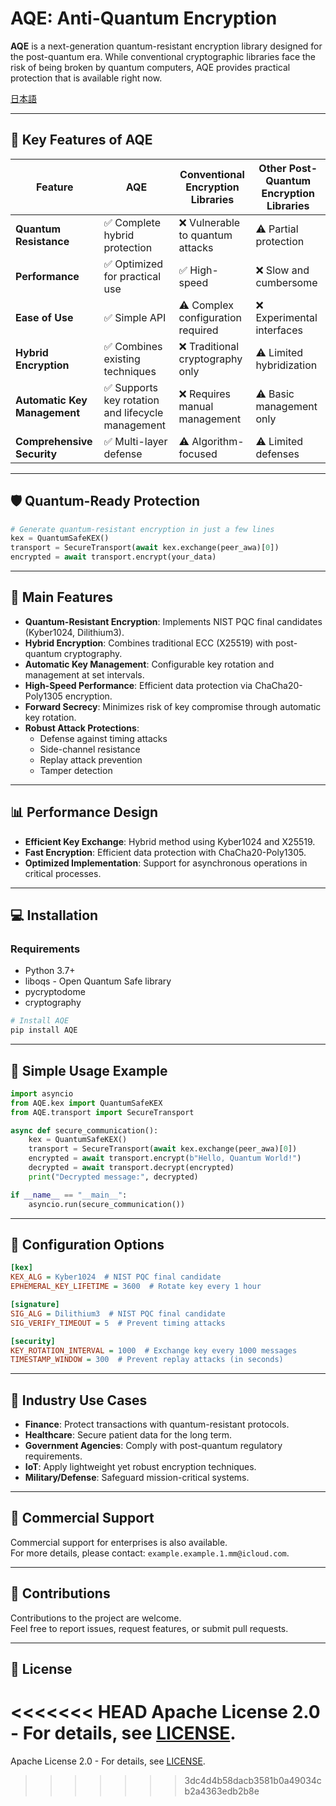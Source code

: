 # AQE: Anti-Quantum Encryption
**AQE** is a next-generation quantum-resistant encryption library designed for the post-quantum era. While conventional cryptographic libraries face the risk of being broken by quantum computers, AQE provides practical protection that is available right now.

[日本語](/README_JA.md)

---

## 🚀 Key Features of AQE

| Feature                  | AQE                                | Conventional Encryption Libraries    | Other Post-Quantum Encryption Libraries |
|--------------------------|------------------------------------|--------------------------------------|-----------------------------------------|
| **Quantum Resistance**   | ✅ Complete hybrid protection      | ❌ Vulnerable to quantum attacks     | ⚠️ Partial protection                   |
| **Performance**          | ✅ Optimized for practical use     | ✅ High-speed                        | ❌ Slow and cumbersome                  |
| **Ease of Use**          | ✅ Simple API                      | ⚠️ Complex configuration required    | ❌ Experimental interfaces              |
| **Hybrid Encryption**    | ✅ Combines existing techniques    | ❌ Traditional cryptography only     | ⚠️ Limited hybridization                |
| **Automatic Key Management** | ✅ Supports key rotation and lifecycle management | ❌ Requires manual management | ⚠️ Basic management only           |
| **Comprehensive Security**  | ✅ Multi-layer defense             | ⚠️ Algorithm-focused                 | ⚠️ Limited defenses                     |

---

## 🛡️ Quantum-Ready Protection

```python
# Generate quantum-resistant encryption in just a few lines
kex = QuantumSafeKEX()
transport = SecureTransport(await kex.exchange(peer_awa)[0])
encrypted = await transport.encrypt(your_data)
```

---

## 🔑 Main Features

- **Quantum-Resistant Encryption**: Implements NIST PQC final candidates (Kyber1024, Dilithium3).
- **Hybrid Encryption**: Combines traditional ECC (X25519) with post-quantum cryptography.
- **Automatic Key Management**: Configurable key rotation and management at set intervals.
- **High-Speed Performance**: Efficient data protection via ChaCha20-Poly1305 encryption.
- **Forward Secrecy**: Minimizes risk of key compromise through automatic key rotation.
- **Robust Attack Protections**:
  - Defense against timing attacks
  - Side-channel resistance
  - Replay attack prevention
  - Tamper detection

---

## 📊 Performance Design

- **Efficient Key Exchange**: Hybrid method using Kyber1024 and X25519.
- **Fast Encryption**: Efficient data protection with ChaCha20-Poly1305.
- **Optimized Implementation**: Support for asynchronous operations in critical processes.

---

## 💻 Installation

### Requirements
* Python 3.7+
* liboqs - Open Quantum Safe library
* pycryptodome
* cryptography

```bash
# Install AQE
pip install AQE
```

---

## 🚦 Simple Usage Example

```python
import asyncio
from AQE.kex import QuantumSafeKEX
from AQE.transport import SecureTransport

async def secure_communication():
    kex = QuantumSafeKEX()
    transport = SecureTransport(await kex.exchange(peer_awa)[0])
    encrypted = await transport.encrypt(b"Hello, Quantum World!")
    decrypted = await transport.decrypt(encrypted)
    print("Decrypted message:", decrypted)

if __name__ == "__main__":
    asyncio.run(secure_communication())
```

---

## 🔧 Configuration Options

```ini
[kex]
KEX_ALG = Kyber1024  # NIST PQC final candidate
EPHEMERAL_KEY_LIFETIME = 3600  # Rotate key every 1 hour

[signature]
SIG_ALG = Dilithium3  # NIST PQC final candidate
SIG_VERIFY_TIMEOUT = 5  # Prevent timing attacks

[security]
KEY_ROTATION_INTERVAL = 1000  # Exchange key every 1000 messages
TIMESTAMP_WINDOW = 300  # Prevent replay attacks (in seconds)
```

---

## 🏢 Industry Use Cases

- **Finance**: Protect transactions with quantum-resistant protocols.
- **Healthcare**: Secure patient data for the long term.
- **Government Agencies**: Comply with post-quantum regulatory requirements.
- **IoT**: Apply lightweight yet robust encryption techniques.
- **Military/Defense**: Safeguard mission-critical systems.

---

## 🤝 Commercial Support

Commercial support for enterprises is also available.  
For more details, please contact: `example.example.1.mm@icloud.com`.

---

## 🤝 Contributions

Contributions to the project are welcome.  
Feel free to report issues, request features, or submit pull requests.

---

## 📝 License

<<<<<<< HEAD
Apache License 2.0 - For details, see [LICENSE](LICENSE).
=======
Apache License 2.0 - For details, see [LICENSE](LICENSE).
>>>>>>> 3dc4d4b58dacb3581b0a49034cb2a4363edb2b8e
